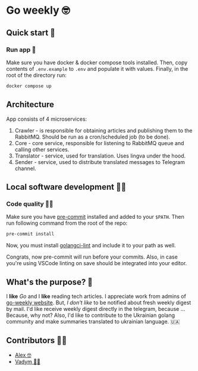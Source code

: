 # Go weekly 🤓

## Quick start 🚀

### Run app 😬

Make sure you have docker & docker compose tools installed. Then, copy contents of `.env.example` to `.env` and populate it with values. Finally, in the root of the directory run:

```bash
docker compose up
```

## Architecture

App consists of 4 microservices:

1. Crawler - is responsible for obtaining articles and publishing them to the RabbitMQ. Should be run as a cron/scheduled job (to be done).
2. Core - core service, responsible for listening to RabbitMQ queue and calling other services.
3. Translator - service, used for translation. Uses lingva under the hood.
4. Sender - service, used to distribute translated messages to Telegram channel.

## Local software development 👷🏻

### Code quality 💅🏻

Make sure you have [pre-commit](https://pre-commit.com/) installed and added to your `$PATH`. Then run following command from the root of the repo:

```bash
pre-commit install
```

Now, you must install [golangci-lint](https://golangci-lint.run/) and include it to your path as well.

Congrats, now pre-commit will run before your commits.
Also, in case you're using VSCode linting on save should be integrated into your editor.

## What's the purpose? 🥸

I **like** _Go_ and I **like** reading tech articles.
I appreciate work from admins of [go-weekly website](https://golangweekly.com/).
But, _I don't like_ to be notified about fresh weekly digest by mail.
I'd like receive weekly digest directly in the telegram, because ... Because, why not?
Also, I'd like to contribute to the Ukrainian golang community and make summaries translated to ukrainian language. 🇺🇦

## Contributors 🏋🏻

- [Alex 🤓](https://github.com/oleksandrcherevkov)
- [Vadym 💅🏻](https://github.com/hrvadl)
